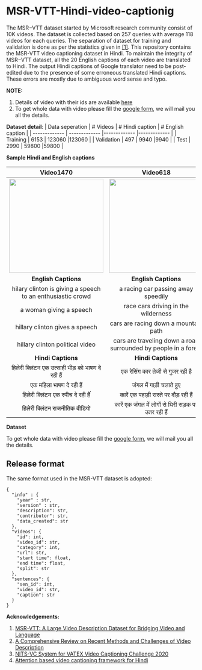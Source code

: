 # MSR-VTT-Hindi-video-captionig
The MSR−VTT dataset started by Microsoft research community consist of 10K videos. The dataset is collected
based on 257 queries with average 118 videos for each queries. The separation of dataset for training and validation
is done as per the statistics given in [[1]](https://www.microsoft.com/en-us/research/wp-content/uploads/2016/06/cvpr16.msr-vtt.tmei_-1.pdf).  This repository contains the MSR-VTT video captioning dataset in Hindi. To maintain the integrity of MSR−VTT dataset, all the 20 English captions of each video are translated to Hindi. The output Hindi captions of Google translator need to be post-edited due to the presence of some erroneous translated Hindi captions. These errors are mostly due to ambiguous word sense and typo.

**NOTE:** 
1. Details of video with their ids are available [here](http://ms-multimedia-challenge.com/2017/dataset)
2. To get whole data with video please fill the [google form](https://docs.google.com/forms/d/e/1FAIpQLScG2CgspdzbbEsBLDhDLXunUJkggqAvl5fHgDqVj6HwTSSOPg/viewform?usp=sf_link), we will mail you all the details.

 **Dataset detail**:
| Data seperation  | # Videos  | # Hindi caption | # English caption |
| ------------- | ------------- |------------- |------------- |
| Training  | 6153  | 123060  |123060  |
| Validation  | 497  | 9940  |9940  |
| Test  | 2990  | 59800  |59800  |

**Sample Hindi and English captions**


|**Video1470**|**Video618**|**Video4139**|
 :-------------: |:-------------:| :-----:|
|<img src="https://github.com/alokssingh/MSR-VTT-captioning/blob/master/images/video1470.gif" width="250" height="250"/> |<img src="https://github.com/alokssingh/MSR-VTT-captioning/blob/master/images/video618.gif" width="250" height="250"/> |<img src="https://github.com/alokssingh/MSR-VTT-captioning/blob/master/images/video4139.gif" width="360" height="250"/>|
|**English Captions**|**English Captions**|**English Captions**|
|hilary clinton is giving a speech to an enthusiastic crowd|a racing car passing away speedily|some people are cooking|
|a woman giving a speech|race cars driving in the wilderness|instructions on how to prepare eggs|
|hillary clinton gives a speech|cars are racing down a mountain path|a person is preparing egg whites|
|hillary clinton political video|cars are traveling down a road surrounded by people in a forest|a child is cooking in the kitchen|
|**Hindi Captions**|**Hindi Captions**|**Hindi Captions**|
|हिलेरी क्लिंटन एक उत्साही भीड़ को भाषण दे रही हैं|एक रेसिंग कार तेजी से गुजर रही है|कुछ लोग खाना बना रहे हैं|
|एक महिला भाषण दे रही हैं|जंगल में गाड़ी चलाते हुए|अंडे तैयार करने के तरीके के बारे में निर्देशं|
|हिलेरी क्लिंटन एक स्पीच दे रही हैंं|कारें एक पहाड़ी रास्ते पर दौड़ रही हैं|एक व्यक्ति अंडे की सफेदी तैयार कर रहा है|
|हिलेरी क्लिंटन राजनीतिक वीडियो|कारें एक जंगल में लोगों से घिरी सड़क पर उतर रही हैं|एक बच्चा रसोई में खाना बना रहा है|


**Dataset**

To get whole data with video please fill the [google form](https://docs.google.com/forms/d/e/1FAIpQLScG2CgspdzbbEsBLDhDLXunUJkggqAvl5fHgDqVj6HwTSSOPg/viewform?usp=sf_link), we will mail you all the details.
## Release format

The same format used in the MSR-VTT dataset is adopted:

```
{
  "info" : {
    "year" : str,
    "version" : str,
    "description": str,
    "contributor": str,
    "data_created": str
  },
  "videos": {
    "id": int,
    "video_id": str,
    "category": int,
    "url": str,
    "start time": float,
    "end time": float,
    "split": str
  },
  "sentences": {
    "sen_id": int,
    "video_id": str,
    "caption": str
  }
}

```





**Acknowledgements:**
1. [MSR-VTT: A Large Video Description Dataset for Bridging Video and Language](https://www.microsoft.com/en-us/research/wp-content/uploads/2016/06/cvpr16.msr-vtt.tmei_-1.pdf)
2. [A Comprehensive Review on Recent Methods and Challenges of Video Description](https://arxiv.org/abs/2011.14752)
3. [NITS-VC System for VATEX Video Captioning Challenge 2020](https://arxiv.org/abs/2006.04058)
4. [Attention based video captioning framework for Hindi](https://link.springer.com/article/10.1007/s00530-021-00816-3)
